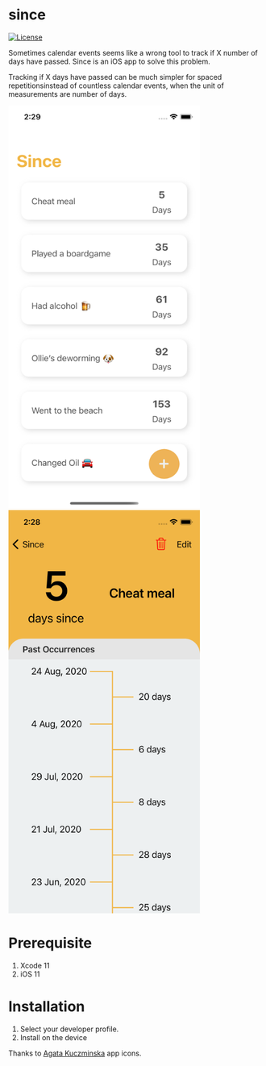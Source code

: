 # since

[![License](https://img.shields.io/cocoapods/l/SDDatabase.svg?style=flat)](https://cocoapods.org/pods/SDDatabase)

Sometimes calendar events seems like a wrong tool to track if X number of days have passed. Since is an iOS app to solve this problem. 

Tracking if X days have passed can be much simpler for spaced repetitionsinstead of countless calendar events, when the unit of measurements are number of days.

<img src="/Screenshots/Since_home.png" alt="drawing" height="800" width="380"/> 

<img src="/Screenshots/Since_detail.png" alt="drawing" height="800" width="380"/>

# Prerequisite
1. Xcode 11
2. iOS 11

# Installation 
1. Select your developer profile.
2. Install on the device

Thanks to [Agata Kuczminska](https://dribbble.com/shots/4017467-77-FREE-Space-Icons-Hand-Drawn#shot-description) app icons.
